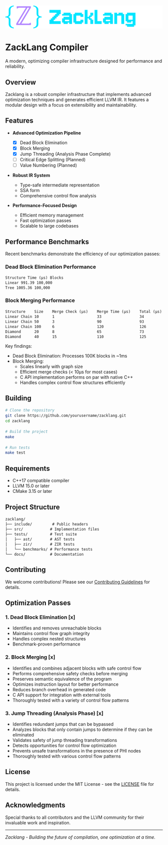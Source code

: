 ![Zacklang Logo](logo.png)

# ZackLang Compiler

A modern, optimizing compiler infrastructure designed for performance and reliability.

## Overview

Zacklang is a robust compiler infrastructure that implements advanced optimization techniques and generates efficient LLVM IR. It features a modular design with a focus on extensibility and maintainability.

## Features

- **Advanced Optimization Pipeline**

  - [x] Dead Block Elimination
  - [x] Block Merging
  - [x] Jump Threading (Analysis Phase Complete)
  - [ ] Critical Edge Splitting (Planned)
  - [ ] Value Numbering (Planned)

- **Robust IR System**

  - Type-safe intermediate representation
  - SSA form
  - Comprehensive control flow analysis

- **Performance-Focused Design**
  - Efficient memory management
  - Fast optimization passes
  - Scalable to large codebases

## Performance Benchmarks

Recent benchmarks demonstrate the efficiency of our optimization passes:

### Dead Block Elimination Performance

```
Structure Time (μs) Blocks
Linear 991.39 100,000
Tree 1005.36 100,000
```

### Block Merging Performance

```
Structure    Size    Merge Check (μs)    Merge Time (μs)    Total (μs)
Linear Chain 10      1                   33                 34
Linear Chain 50      3                   90                 93
Linear Chain 100     6                   120                126
Diamond      20      8                   65                 73
Diamond      40      15                  110                125
```

Key findings:

- Dead Block Elimination: Processes 100K blocks in ~1ms
- Block Merging:
  - Scales linearly with graph size
  - Efficient merge checks (< 10μs for most cases)
  - C API implementation performs on par with native C++
  - Handles complex control flow structures efficiently

## Building

```bash
# Clone the repository
git clone https://github.com/yourusername/zacklang.git
cd zacklang

# Build the project
make

# Run tests
make test
```

## Requirements

- C++17 compatible compiler
- LLVM 15.0 or later
- CMake 3.15 or later

## Project Structure

```
zacklang/
├── include/         # Public headers
├── src/            # Implementation files
├── tests/          # Test suite
│   ├── ast/        # AST tests
│   ├── zir/        # ZIR tests
│   └── benchmarks/ # Performance tests
└── docs/           # Documentation
```

## Contributing

We welcome contributions! Please see our [Contributing Guidelines](CONTRIBUTING.md) for details.

## Optimization Passes

### 1. Dead Block Elimination [x]

- Identifies and removes unreachable blocks
- Maintains control flow graph integrity
- Handles complex nested structures
- Benchmark-proven performance

### 2. Block Merging [x]

- Identifies and combines adjacent blocks with safe control flow
- Performs comprehensive safety checks before merging
- Preserves semantic equivalence of the program
- Optimizes instruction layout for better performance
- Reduces branch overhead in generated code
- C API support for integration with external tools
- Thoroughly tested with a variety of control flow patterns

### 3. Jump Threading (Analysis Phase) [x]

- Identifies redundant jumps that can be bypassed
- Analyzes blocks that only contain jumps to determine if they can be eliminated
- Validates safety of jump threading transformations
- Detects opportunities for control flow optimization
- Prevents unsafe transformations in the presence of PHI nodes
- Thoroughly tested with various control flow patterns

## License

This project is licensed under the MIT License - see the [LICENSE](LICENSE) file for details.

## Acknowledgments

Special thanks to all contributors and the LLVM community for their invaluable work and inspiration.

---

_Zacklang - Building the future of compilation, one optimization at a time._
